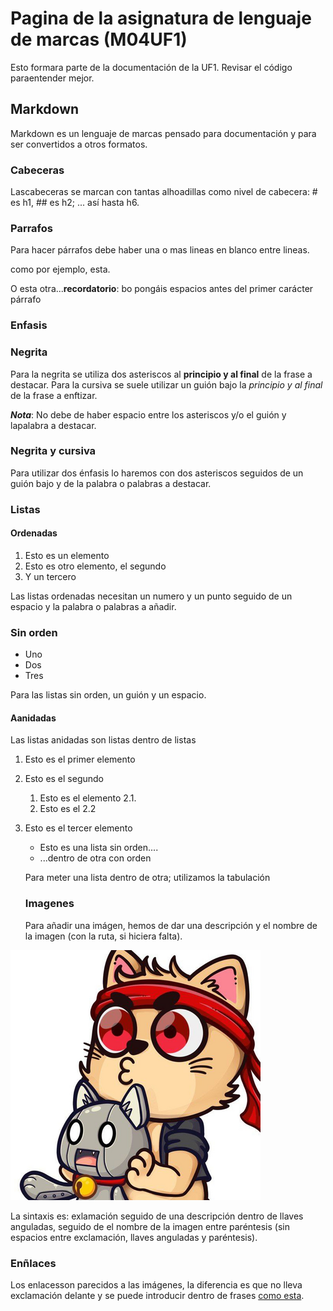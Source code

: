 # Pagina de la asignatura de lenguaje de marcas (M04UF1)

Esto formara parte de la documentación de la UF1. Revisar el código paraentender mejor.

## Markdown

Markdown es un lenguaje de marcas pensado para documentación y para ser convertidos a otros formatos.

### Cabeceras 

Lascabeceras se marcan con tantas alhoadillas como nivel de cabecera: # es h1, ## es h2; ... así hasta h6.

### Parrafos

Para hacer párrafos debe haber una o  mas lineas en blanco entre lineas.

como por ejemplo, esta.

O esta otra...**recordatorio**: bo pongáis espacios antes del primer carácter párrafo

### Enfasis

### Negrita

Para la negrita se utiliza dos asteriscos al **principio y al final** de la frase a destacar.
Para la cursiva se suele utilizar un guión bajo la _principio y al final_ de la frase a enftizar.

**_Nota_**: No debe de haber espacio entre los asteriscos y/o el guión y lapalabra a destacar.

### Negrita y cursiva

Para utilizar dos énfasis lo haremos con dos asteriscos seguidos de un guión bajo y de la palabra o palabras a destacar.

### Listas

#### Ordenadas
1. Esto es un elemento
2. Esto es otro elemento, el segundo
3. Y un tercero

Las listas ordenadas necesitan un numero y un punto seguido de un espacio y la palabra o palabras a añadir.

### Sin orden

- Uno
- Dos
- Tres

Para las listas sin orden, un guión y un espacio.

#### Aanidadas

Las listas anidadas son listas dentro de listas

1. Esto es el primer elemento
2. Esto es el segundo
	1. Esto es el elemento 2.1.
	2. Esto es el 2.2
3. Esto es el tercer elemento
	- Esto es una lista sin orden....
	- ...dentro de otra con orden

	Para meter una lista dentro de otra; utilizamos la tabulación

	### Imagenes

	Para añadir una imágen, hemos de dar una descripción y el nombre de la imagen (con la ruta, si hiciera falta).

![‘2c72ebfe701a0115.png’](rafalagoon.jpg)

La sintaxis es: exlamación seguido de una descripción dentro de llaves anguladas, seguido de el nombre de la imagen entre paréntesis (sin espacios entre exclamación, llaves anguladas y paréntesis).

### Enñlaces

Los enlacesson parecidos a las imágenes, la diferencia es que no lleva exclamación delante y se puede introducir dentro de frases [como esta](https://enti.cat).

